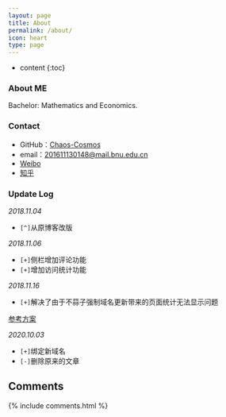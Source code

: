 ```yaml
---
layout: page
title: About
permalink: /about/
icon: heart
type: page
---
```


* content
{:toc}
### About ME

Bachelor: Mathematics and Economics.

### Contact

* GitHub：[Chaos-Cosmos](https://github.com/Chaos-Cosmos)
* email：201611130148@mail.bnu.edu.cn
* [Weibo]()
* [知乎]()

### Update Log

*2018.11.04*

* `[^]`从原博客改版

*2018.11.06*

* `[+]`侧栏增加评论功能
* `[+]`增加访问统计功能

*2018.11.16*

* `[+]`解决了由于不蒜子强制域名更新带来的页面统计无法显示问题

[参考方案](https://www.jianshu.com/p/e3d9f6777fb8) 
<!--https://donlex.cn/about/-->

*2020.10.03*

* `[+]`绑定新域名
* `[-]`删除原来的文章

## Comments

{% include comments.html %}
